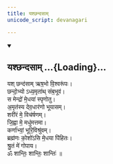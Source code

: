 ```yaml
---
title: यश्छन्दसाम्
unicode_script: devanagari

---
```

<div class="js_include" includetitle="true" newlevelforh1="2" unfilled url="/vedAH_yajuH/taittirIyam/AraNyakam/sarva-prastutiH/05_upaniShat/07_yash_ChandasAm.md/">
<details open><summary><h2>यश्छन्दसाम् ...{Loading}...</h2></summary>

यश् छन्द॑साम् ऋष॒भो वि॒श्वरू॑पः।  
छन्दो॒भ्यो ऽध्य॒मृता॑थ् संब॒भूव॑।  
स मेन्द्रो॑ मे॒धया॑ स्पृणोतु।  
अ॒मृत॑स्य देव॒धार॑णो भूयासम्।  
शरी॑रं मे॒ विच॑र्षणम्।  
जि॒ह्वा मे॒ मधु॑मत्तमा।  
कर्णा॑भ्यां॒ भूरि॒विश्रु॑वम्।  
ब्रह्म॑णः को॒शो॑ऽसि मे॒धया पि॑हितः।  
श्रु॒तं मे॑ गोपाय।  
ॐ शान्तिः॒ शान्तिः॒ शान्तिः॑ ॥
</details>
</div>  